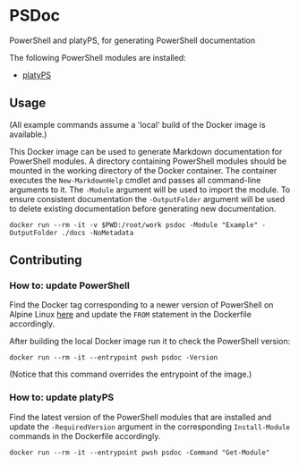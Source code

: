 # PSDoc

PowerShell and platyPS, for generating PowerShell documentation

The following PowerShell modules are installed:

- [platyPS](https://www.powershellgallery.com/packages/platyPS)

## Usage

(All example commands assume a 'local' build of the Docker image is available.)

This Docker image can be used to generate Markdown documentation for PowerShell 
modules. A directory containing PowerShell modules should be mounted in the 
working directory of the Docker container. The container executes the 
`New-MarkdownHelp` cmdlet and passes all command-line arguments to it. The 
`-Module` argument will be used to import the module. To ensure consistent 
documentation the `-OutputFolder` argument will be used to delete existing 
documentation before generating new documentation.

```
docker run --rm -it -v $PWD:/root/work psdoc -Module "Example" -OutputFolder ./docs -NoMetadata
```

## Contributing

### How to: update PowerShell

Find the Docker tag corresponding to a newer version of PowerShell on Alpine 
Linux [here](https://hub.docker.com/_/microsoft-powershell) and update the 
`FROM` statement in the Dockerfile accordingly.

After building the local Docker image run it to check the PowerShell version:

```
docker run --rm -it --entrypoint pwsh psdoc -Version
```

(Notice that this command overrides the entrypoint of the image.)

### How to: update platyPS

Find the latest version of the PowerShell modules that are installed and update 
the `-RequiredVersion` argument in the corresponding `Install-Module` commands 
in the Dockerfile accordingly.

```
docker run --rm -it --entrypoint pwsh psdoc -Command "Get-Module"
```
